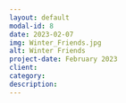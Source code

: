 ```yaml
---
layout: default
modal-id: 8
date: 2023-02-07
img: Winter_Friends.jpg
alt: Winter Friends
project-date: February 2023
client: 
category: 
description: 
---
```

